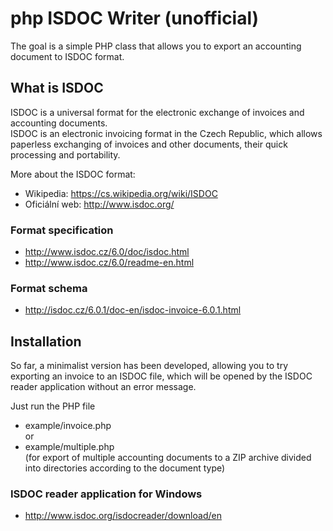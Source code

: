 # php ISDOC Writer (unofficial)
The goal is a simple PHP class that allows you to export an accounting document to ISDOC format.

## What is ISDOC
ISDOC is a universal format for the electronic exchange of invoices and accounting documents.  
ISDOC is an electronic invoicing format in the Czech Republic, which allows paperless exchanging of invoices and other documents, their quick processing and portability.

More about the ISDOC format:
* Wikipedia: https://cs.wikipedia.org/wiki/ISDOC
* Oficiální web: http://www.isdoc.org/

### Format specification
* http://www.isdoc.cz/6.0/doc/isdoc.html
* http://www.isdoc.cz/6.0/readme-en.html

### Format schema
* http://isdoc.cz/6.0.1/doc-en/isdoc-invoice-6.0.1.html

## Installation
So far, a minimalist version has been developed, allowing you to try exporting an invoice to an ISDOC file, which will be opened by the ISDOC reader application without an error message.

Just run the PHP file
* example/invoice.php  
or
* example/multiple.php  
(for export of multiple accounting documents to a ZIP archive divided into directories according to the document type)

### ISDOC reader application for Windows
* http://www.isdoc.org/isdocreader/download/en

